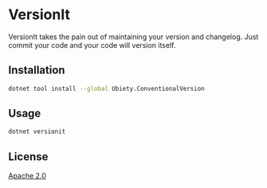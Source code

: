 # VersionIt

VersionIt takes the pain out of maintaining your version and changelog. Just commit your code and your code will version itself.

## Installation

```bash
dotnet tool install --global Ubiety.ConventionalVersion
```

## Usage

```bash
dotnet versionit
```

## License

[Apache 2.0](https://choosealicense.com/licenses/apache-2.0/)
